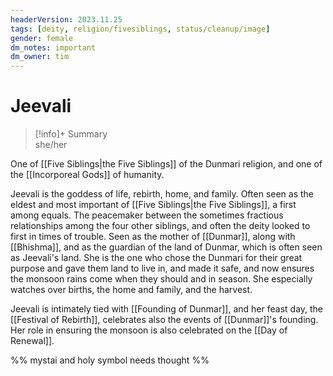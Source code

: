 ```yaml
---
headerVersion: 2023.11.25
tags: [deity, religion/fivesiblings, status/cleanup/image]
gender: female
dm_notes: important
dm_owner: tim
---
```

# Jeevali
>[!info]+ Summary  
> she/her

One of [[Five Siblings|the Five Siblings]] of the Dunmari religion, and one of the [[Incorporeal Gods]] of humanity. 

Jeevali is the goddess of life, rebirth, home, and family. Often seen as the eldest and most important of [[Five Siblings|the Five Siblings]], a first among equals. The peacemaker between the sometimes fractious relationships among the four other siblings, and often the deity looked to first in times of trouble. Seen as the mother of [[Dunmar]], along with [[Bhishma]], and as the guardian of the land of Dunmar, which is often seen as Jeevali's land. She is the one who chose the Dunmari for their great purpose and gave them land to live in, and made it safe, and now ensures the monsoon rains come when they should and in season. She especially watches over births, the home and family, and the harvest. 

Jeevali is intimately tied with [[Founding of Dunmar]], and her feast day, the [[Festival of Rebirth]], celebrates also the events of [[Dunmar]]'s founding. Her role in ensuring the monsoon is also celebrated on the [[Day of Renewal]]. 

%% mystai and holy symbol needs thought %%


